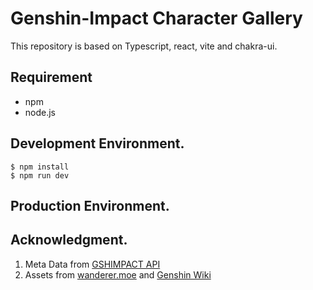 # Genshin-Impact Character Gallery

This repository is based on Typescript, react, vite and chakra-ui.

## Requirement

* npm
* node.js

## Development Environment.

```
$ npm install
$ npm run dev
```

## Production Environment.


## Acknowledgment.

1. Meta Data from [GSHIMPACT API](https://gshimpact.vercel.app/)
2. Assets from [wanderer.moe](https://wanderer.moe/genshin-impact) and [Genshin Wiki](https://genshin-impact.fandom.com/wiki/Genshin_Impact_Wiki)
